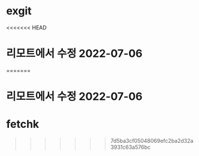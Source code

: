 # exgit
<<<<<<< HEAD
# 리모트에서 수정 2022-07-06
=======
# 리모트에서 수정 2022-07-06
# fetchk
>>>>>>> 7d5ba3cf05048069efc2ba2d32a3931c63a576bc
